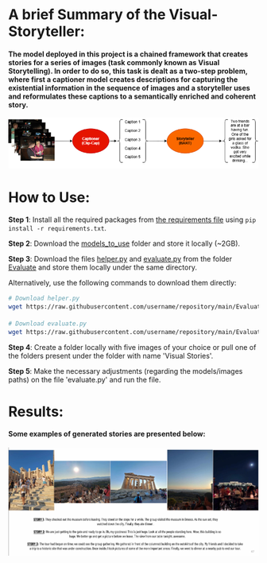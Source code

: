 # A brief Summary of the Visual-Storyteller:

#### The model deployed in this project is a chained framework that creates stories for a series of images (task commonly known as Visual Storytelling). In order to do so, this task is dealt as a two-step problem, where first a captioner model creates descriptions for capturing the existential information in the sequence of images and a storyteller uses and reformulates these captions to a semantically enriched and coherent story.  

![My Image](Images/Model_diagram.png)

# How to Use:

__Step 1__: Install all the required packages from [the requirements file](./requirements.txt) using `pip install -r requirements.txt`.

__Step 2__: Download the [models_to_use](./models_to_use) folder and store it locally (~2GB). 

__Step 3__: Download the files [helper.py](./Evaluate/helper.py) and [evaluate.py](./Evaluate/evaluate.py) from the folder [Evaluate](./Evaluate) and store them locally under the same directory. 

Alternatively, use the following commands to download them directly:

```bash
# Download helper.py
wget https://raw.githubusercontent.com/username/repository/main/Evaluate/helper.py

# Download evaluate.py
wget https://raw.githubusercontent.com/username/repository/main/Evaluate/evaluate.py
```

__Step 4__: Create a folder locally with five images of your choice or pull one of the folders present under the folder with name 'Visual Stories'.

__Step 5__: Make the necessary adjustments (regarding the models/images paths) on the file 'evaluate.py' and run the file.



# Results: 

#### Some examples of generated stories are presented below: 

![My Image](Images/Story_example.png)

